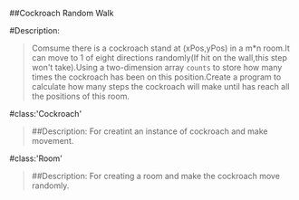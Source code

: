 ##Cockroach Random Walk

#Description:
>Comsume there is a cockroach stand at (xPos,yPos) in a m*n room.It can move to 1 of eight directions randomly(If hit on the wall,this step won't take).Using a  two-dimension array `counts` to store how many times the cockroach has been on this position.Create a program to calculate how many steps the cockroach will make until has reach all the positions of this room.

#class:'Cockroach'
>##Description:
>For creatint an instance of cockroach and make movement.

#class:'Room'
>##Description:
>For creating a room and make the cockroach move randomly.